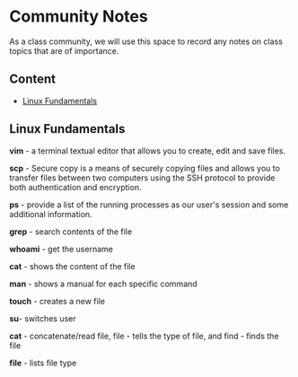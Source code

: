 # Community Notes

As a class community, we will use this space to record any notes on class topics that are of importance.

## Content

* [Linux Fundamentals](#linux-fundamentals)


## Linux Fundamentals

**vim** - a terminal textual editor that allows you to create, edit and save files.

**scp** - Secure copy is a means of securely copying files and allows you to transfer files between two computers using the SSH protocol to provide both authentication and encryption.

**ps** - provide a list of the running processes as our user's session and some additional information.

**grep** - search contents of the file  

**whoami** - get the username

**cat** - shows the content of the file

**man** - shows a manual for each specific command

**touch** - creates a new file

**su**- switches user

**cat** - concatenate/read file, file - tells the type of file, and find - finds the file

**file** - lists file type
